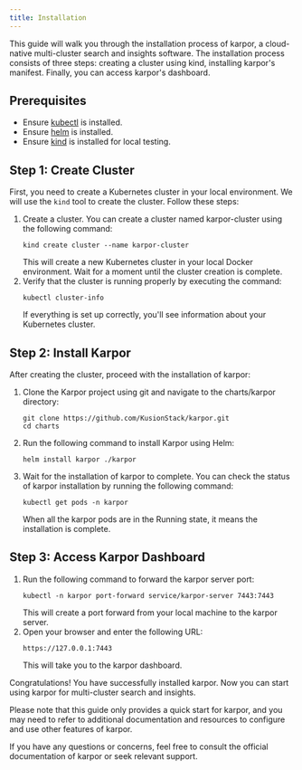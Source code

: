 ```yaml
---
title: Installation
---
```


This guide will walk you through the installation process of karpor, a cloud-native multi-cluster search and insights software. The installation process consists of three steps: creating a cluster using kind, installing karpor's manifest. Finally, you can access karpor's dashboard.

## Prerequisites

* Ensure [kubectl](https://kubernetes.io/docs/tasks/tools/) is installed.
* Ensure [helm](https://helm.sh/docs/intro/install/) is installed.
* Ensure [kind](https://kind.sigs.k8s.io/docs/user/quick-start/#installation/) is installed for local testing.

## Step 1: Create Cluster

First, you need to create a Kubernetes cluster in your local environment. We will use the `kind` tool to create the cluster. Follow these steps:

1. Create a cluster. You can create a cluster named karpor-cluster using the following command:
   ```shell
   kind create cluster --name karpor-cluster
   ```
   This will create a new Kubernetes cluster in your local Docker environment. Wait for a moment until the cluster creation is complete.
2. Verify that the cluster is running properly by executing the command:
   ```shell
   kubectl cluster-info
   ```
   If everything is set up correctly, you'll see information about your Kubernetes cluster.

## Step 2: Install Karpor

After creating the cluster, proceed with the installation of karpor:
1. Clone the Karpor project using git and navigate to the charts/karpor directory:
   ```shell
   git clone https://github.com/KusionStack/karpor.git
   cd charts
   ```
2. Run the following command to install Karpor using Helm:
   ```shell
   helm install karpor ./karpor
   ```
3. Wait for the installation of karpor to complete. You can check the status of karpor installation by running the following command:
   ```shell
   kubectl get pods -n karpor
   ```
   When all the karpor pods are in the Running state, it means the installation is complete.

## Step 3: Access Karpor Dashboard

1. Run the following command to forward the karpor server port:
   ```shell
   kubectl -n karpor port-forward service/karpor-server 7443:7443
   ```
   This will create a port forward from your local machine to the karpor server.
2. Open your browser and enter the following URL:
   ```shell
   https://127.0.0.1:7443
   ```
   This will take you to the karpor dashboard.

Congratulations! You have successfully installed karpor. Now you can start using karpor for multi-cluster search and insights.

Please note that this guide only provides a quick start for karpor, and you may need to refer to additional documentation and resources to configure and use other features of karpor.

If you have any questions or concerns, feel free to consult the official documentation of karpor or seek relevant support.

